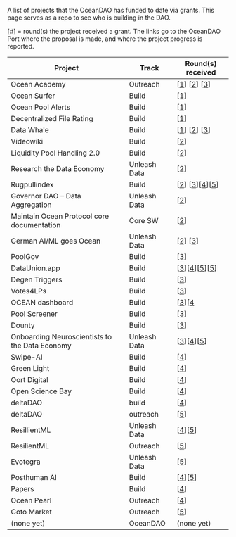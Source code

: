 A list of projects that the OceanDAO has funded to date via grants. This page serves as a repo to see who is building in the DAO.

[#] = round(s) the project received a grant. The links go to the OceanDAO Port where the proposal is made, and where the project progress is reported.

| Project       | Track | Round(s) received |
| ------------- | ----- | ----------------- |
| Ocean Academy | Outreach | [[1](https://port.oceanprotocol.com/t/proposal-ocean-academy-project-shrimp/283)] [[2](https://port.oceanprotocol.com/t/proposal-ocean-academy-project-oyster/382)] [[3](https://port.oceanprotocol.com/t/proposal-ocean-academy-project-kraken/465)] |
| Ocean Surfer | Build | [[1](https://port.oceanprotocol.com/t/proposal-ocean-surfer-duck-dive-1-enabling-real-time-streaming-payments-for-consuming-c2d-services/308)] |
| Ocean Pool Alerts | Build | [[1](https://port.oceanprotocol.com/t/proposal-ocean-pool-alerts/314)] |
| Decentralized File Rating | Build | [[1](https://port.oceanprotocol.com/t/proposal-dfr-decentralized-file-rating-by-oceancap/313)] |
| Data Whale    | Build | [[1](https://port.oceanprotocol.com/t/proposal-the-data-whale-alga-application-helping-you-navigate-the-data-economy/288)] [[2](https://port.oceanprotocol.com/t/proposal-the-data-whale-alga-development-sprint-phase-2/359)] [[3](https://port.oceanprotocol.com/t/proposal-data-whales-the-art-of-data-proposed-data-strategy/439)] |
| Videowiki  | Build | [[2](https://port.oceanprotocol.com/t/proposal-videowiki-a-collaborative-content-creation-platform/362)] |
| Liquidity Pool Handling 2.0 | Build | [[2](https://port.oceanprotocol.com/t/proposal-liquidity-pool-handling-2-0/370)] |
| Research the Data Economy | Unleash Data | [[2](https://port.oceanprotocol.com/t/research-the-data-economy/354)] |
| Rugpullindex | Build | [[2](https://port.oceanprotocol.com/t/oceandao-r2-proposal-rugpullindex-com/364)] [[3](https://port.oceanprotocol.com/t/rugpullindex-com-round-3-proposal/434)][[4](https://port.oceanprotocol.com/t/rugpulindex-com-proposal-round-4/505/3)][[5](https://port.oceanprotocol.com/t/rugpullindex-com-proposal-r5/594)] |
| Governor DAO – Data Aggregation | Unleash Data | [[2](https://port.oceanprotocol.com/t/proposal-governor-dao-data-aggregation/395)] |
| Maintain Ocean Protocol core documentation | Core SW | [[2](https://port.oceanprotocol.com/t/proposal-maintain-ocean-protocol-core-component-documentation/381)]  |
| German AI/ML goes Ocean | Unleash Data | [[2](https://port.oceanprotocol.com/t/german-ai-ml-goes-ocean/353)] [[3](https://port.oceanprotocol.com/t/german-ai-ml-goes-ocean-continued/433)] |
| PoolGov | Build | [[3](https://port.oceanprotocol.com/t/proposal-poolgov-a-gasless-proposal-voting-tool-for-datapool-governance-by-lps/473)] |
| DataUnion.app | Build | [[3](https://port.oceanprotocol.com/t/proposal-dataunion-app-upload-challenge/462)][[4](https://port.oceanprotocol.com/t/dataunion-app-mobile-version/549)][[5](https://port.oceanprotocol.com/t/proposal-dataunion-app-annotation-feature-v1/619)][[5](https://port.oceanprotocol.com/t/proposal-dataunion-app-data-portal-v1/620)] |
| Degen Triggers | Build | [[3](https://port.oceanprotocol.com/t/proposal-degen-triggers/471)] |
| Votes4LPs | Build | [[3](https://port.oceanprotocol.com/t/proposal-votes4lps-give-all-ocean-tokens-a-vote/459)] |
| OCEAN dashboard | Build | [[3](https://port.oceanprotocol.com/t/proposal-ocean-dashboard/467)][[4](https://port.oceanprotocol.com/t/ocean-dashboard-historical-liquidity-tracking/532) |
| Pool Screener | Build | [[3](https://port.oceanprotocol.com/t/proposal-pool-screener/469)] |
| Dounty | Build | [[3](https://port.oceanprotocol.com/t/proposal-dounty-a-data-bounty-platform/448)] |
| Onboarding Neuroscientists to the Data Economy | Unleash Data | [[3](https://port.oceanprotocol.com/t/mission-coral-onboarding-neuroscientists-to-the-data-economy/455)][[4](https://port.oceanprotocol.com/t/project-coral-onboarding-neuroscientists-to-the-data-economy/516/4)][[5](https://port.oceanprotocol.com/t/proposal-project-coral-onboarding-neuroscientists-to-the-data-economy/600)] |
| Swipe-AI | Build | [[4](https://port.oceanprotocol.com/t/swipe-ai-mass-scale-data-farming/517)]
| Green Light | Build | [[4](https://port.oceanprotocol.com/t/green-light-for-data-exchanges-kickoff/502/2)]
| Oort Digital | Build | [[4](https://port.oceanprotocol.com/t/proposal-oort-digital-platform/538/3)]
| Open Science Bay | Build | [[4](https://port.oceanprotocol.com/t/open-science-bay-for-self-sovereign-data-flows-from-lab-to-market/531)]
| deltaDAO | build | [[4](https://port.oceanprotocol.com/t/deltadao-building-towards-gdpr-compliant-data-markets/550)]
| deltaDAO | outreach | [[5](https://port.oceanprotocol.com/t/proposal-deltadao-creating-an-ocean-protocol-use-case-and-pitch-deck-library/618)]
| ResillientML | Unleash Data | [[4](https://port.oceanprotocol.com/t/proposal-round-4-resilientml-web3-0-defi-and-metaverse-sentiment/540)][[5](https://port.oceanprotocol.com/t/proposal-round-5-resilientml-expansion-of-sentiment-data-news-sources-and-features/603)]
| ResilientML | Outreach | [[5](https://port.oceanprotocol.com/t/proposal-round-5-resilientml-gateway-to-ocean-introductory-intermediate-and-advanced-ai-ml-data-science-courses/605)]
| Evotegra | Unleash Data | [[5](https://port.oceanprotocol.com/t/evotegra-unleash-more-traffic-data-to-the-market/615)]
| Posthuman AI | Build | [[4](https://port.oceanprotocol.com/t/posthuman-ai-marketplace-zk-federated-training-of-transformer-models-on-ocean/547)][[5](https://port.oceanprotocol.com/t/proposal-posthuman-ai-marketplace-v0-3-rinkeby/621)]
| Papers | Build | [[4](https://port.oceanprotocol.com/t/papers-a-paper-research-creation-platform-with-ai-and-blockchain/527/6)]
| Ocean Pearl | Outreach | [[4](https://port.oceanprotocol.com/t/proposal-ocean-pearl-ocean-ecosystem-project-tracker/607)]
| Goto Market | Outreach | [[5](https://port.oceanprotocol.com/t/proposal-go-to-market-analysis/592)]
| (none yet) | OceanDAO | (none yet) |